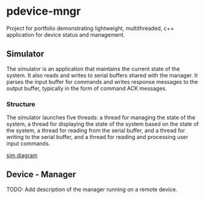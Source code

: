 # pdevice-mngr

Project for portfolio demonstrating lightweight, multithreaded, c++ application for device status and management.

## Simulator

The simulator is an application that maintains the current state of the system. It also reads and writes to serial buffers shared with the manager. It parses the input buffer for commands and writes response messages to the output buffer, typically in the form of command ACK messages.

### Structure

The simulator launches five threads: a thread for managing the state of the system, a thread for displaying the state of the system based on the state of the system, a thread for reading from the serial buffer, and a thread for writing to the serial buffer, and a thread for reading and processing user input commands.

[sim diagram](/images/sim_struct.jpg "Sim Diagram")

## Device - Manager

TODO: Add description of the manager running on a remote device.
